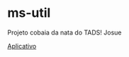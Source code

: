 # ms-util

Projeto cobaia da nata do TADS! Josue

[Aplicativo]("https://ms-util-josue-latest.onrender.com/")